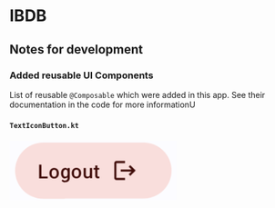 # IBDB

## Notes for development

### Added reusable UI Components

List of reusable `@Composable` which were added in this app. See their documentation
in the code for more informationU

#### `TextIconButton.kt`

![textButtonIconComponentImage.png](textButtonIconComponentImage.png)
